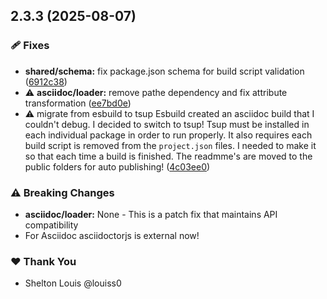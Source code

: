 ## 2.3.3 (2025-08-07)

### 🩹 Fixes

- **shared/schema:** fix package.json schema for build script validation ([6912c38](https://github.com/louiss0/forastro/commit/6912c38))
- ⚠️  **asciidoc/loader:** remove pathe dependency and fix attribute transformation ([ee7bd0e](https://github.com/louiss0/forastro/commit/ee7bd0e))
- ⚠️  migrate from esbuild to tsup Esbuild created an asciidoc build that I couldn't debug. I decided to switch to tsup! Tsup must be installed in each individual package in order to run properly. It also requires each build script is removed from the `project.json` files. I needed to make it so that each time a build is finished. The readmme's are moved to the public folders for auto publishing! ([4c03ee0](https://github.com/louiss0/forastro/commit/4c03ee0))

### ⚠️  Breaking Changes

- **asciidoc/loader:** None - This is a patch fix that maintains API compatibility
- For Asciidoc asciidoctorjs is external now!

### ❤️ Thank You

- Shelton Louis @louiss0